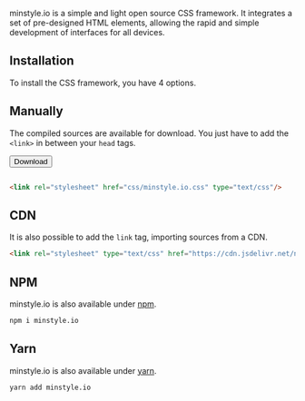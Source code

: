 
minstyle.io is a simple and light open source CSS framework. It integrates a set of pre-designed HTML elements, allowing the rapid and simple development of interfaces for all devices.

## Installation

To install the CSS framework, you have 4 options.

## Manually

The compiled sources are available for download. You just have to add the `<link>` in between your `head` tags.

<form action="https://github.com/Airmime/minstyle.io/blob/master/css/minstyle.io.css" style="display: inline-block;">
    <input type="submit" value="Download" class="ms-btn ms-success"/>
</form>

```html
<link rel="stylesheet" href="css/minstyle.io.css" type="text/css"/>
```

## CDN

It is also possible to add the `link` tag, importing sources from a CDN.

```html
<link rel="stylesheet" type="text/css" href="https://cdn.jsdelivr.net/npm/minstyle.io@1.0.0/css/minstyle.io.min.css">
```

## NPM

minstyle.io is also available under [npm](https://www.npmjs.com/package/minstyle.io).

```bash
npm i minstyle.io
```

## Yarn

minstyle.io is also available under [yarn](https://yarnpkg.com/en/package/minstyle.io).

```bash
yarn add minstyle.io
```